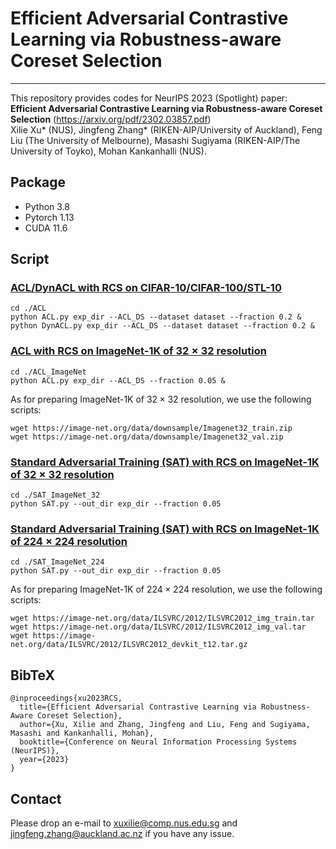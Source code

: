 # Efficient Adversarial Contrastive Learning via Robustness-aware Coreset Selection 
---
This repository provides codes for NeurIPS 2023 (Spotlight) paper: **Efficient Adversarial Contrastive Learning via Robustness-aware Coreset Selection** (https://arxiv.org/pdf/2302.03857.pdf) 
<br>Xilie Xu* (NUS), Jingfeng Zhang* (RIKEN-AIP/University of Auckland), Feng Liu (The University of Melbourne), Masashi Sugiyama (RIKEN-AIP/The University of Toyko), Mohan Kankanhalli (NUS).

<!-- In this repo, we provide the code and the script for reproduce the experiemtns in the main paper, including ACL/DynACL on CIFAR-10/CIFAR-100/STL10, ACL on ImageNet-1K, and standard adversarial training (SAT) on ImageNet-1K.  -->

## Package
+ Python 3.8
+ Pytorch 1.13
+ CUDA 11.6


## Script

### [ACL/DynACL with RCS on CIFAR-10/CIFAR-100/STL-10](./ACL/run.sh)
```
cd ./ACL
python ACL.py exp_dir --ACL_DS --dataset dataset --fraction 0.2 &
python DynACL.py exp_dir --ACL_DS --dataset dataset --fraction 0.2 &
```
### [ACL with RCS on ImageNet-1K of $32 \times 32$ resolution](./ACL_ImageNet/ACL_imagnet.sh)
```
cd ./ACL_ImageNet
python ACL.py exp_dir --ACL_DS --fraction 0.05 &
```
As for preparing ImageNet-1K of $32 \times 32$ resolution, we use the following scripts:

```
wget https://image-net.org/data/downsample/Imagenet32_train.zip
wget https://image-net.org/data/downsample/Imagenet32_val.zip
```

### [Standard Adversarial Training (SAT) with RCS on ImageNet-1K of $32 \times 32$ resolution](./SAT_ImegeNet_32/SAT_imagenet_32.sh)
```
cd ./SAT_ImageNet_32
python SAT.py --out_dir exp_dir --fraction 0.05
```

### [Standard Adversarial Training (SAT) with RCS on ImageNet-1K of $224 \times 224$ resolution](./SAT_ImageNet_224/SAT_imagenet_224.sh)
```
cd ./SAT_ImageNet_224
python SAT.py --out_dir exp_dir --fraction 0.05 
```
As for preparing ImageNet-1K of $224\times 224$ resolution, we use the following scripts:
```
wget https://image-net.org/data/ILSVRC/2012/ILSVRC2012_img_train.tar
wget https://image-net.org/data/ILSVRC/2012/ILSVRC2012_img_val.tar
wget https://image-net.org/data/ILSVRC/2012/ILSVRC2012_devkit_t12.tar.gz
```

## BibTeX
```
@inproceedings{xu2023RCS,
  title={Efficient Adversarial Contrastive Learning via Robustness-Aware Coreset Selection},
  author={Xu, Xilie and Zhang, Jingfeng and Liu, Feng and Sugiyama, Masashi and Kankanhalli, Mohan},
  booktitle={Conference on Neural Information Processing Systems (NeurIPS)},
  year={2023}
}
```

## Contact
Please drop an e-mail to xuxilie@comp.nus.edu.sg and jingfeng.zhang@auckland.ac.nz if you have any issue.